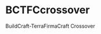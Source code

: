 BCTFCcrossover
================================================

BuildCraft-TerraFirmaCraft Crossover